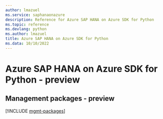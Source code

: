 ```yaml
---
author: lmazuel
ms.service: saphanaonazure
description: Reference for Azure SAP HANA on Azure SDK for Python
ms.topic: reference
ms.devlang: python
ms.author: lmazuel
title: Azure SAP HANA on Azure SDK for Python
ms.data: 10/10/2022
---
```

# Azure SAP HANA on Azure SDK for Python - preview

## Management packages - preview
[!INCLUDE [mgmt-packages](sap-hana-on-azure-mgmt-index.md)]
